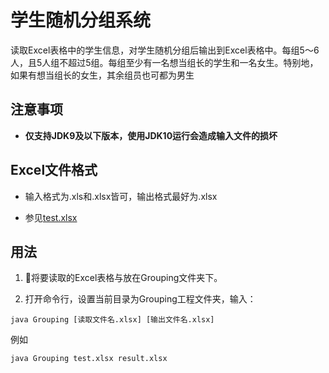 # 学生随机分组系统

读取Excel表格中的学生信息，对学生随机分组后输出到Excel表格中。每组5～6人，且5人组不超过5组。每组至少有一名想当组长的学生和一名女生。特别地，如果有想当组长的女生，其余组员也可都为男生

## 注意事项

* **仅支持JDK9及以下版本，使用JDK10运行会造成输入文件的损坏**

## Excel文件格式

* 输入格式为.xls和.xlsx皆可，输出格式最好为.xlsx

* 参见[test.xlsx](./test.xlsx)

## 用法

1. 将要读取的Excel表格与放在Grouping文件夹下。

2. 打开命令行，设置当前目录为Grouping工程文件夹，输入：

```terminal
java Grouping [读取文件名.xlsx] [输出文件名.xlsx]
```

例如

```terminal
java Grouping test.xlsx result.xlsx
```
